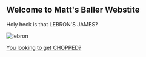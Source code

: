 ## Welcome to Matt's Baller Webstite

Holy heck is that LEBRON'S JAMES?

![lebron](https://cdn.nba.com/manage/2020/12/GettyImages-1196398279-784x441.jpg)

<a href="chop.html"> You looking to get CHOPPED? </a>
